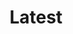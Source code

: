 ---
 draft: false
 title: "Latest"
 layout: "latest"
 mastHead: "Feeds"
 metaTitle: "Latest Medical News Feeds for Healthcare IT Products, Services and Solutions | Medigy"
 metaDesc: "Find the latest medical news feeds for healthcare it products, services and solutions."
 ogUrl: "/feed/latest/"
 ogImage: "/images/home-graphic-1.png"
 breadcrumbs:
 - Home
 - Feeds
 - Latest
 breadcrumbLinks:
 - "/"
 - "/feed/latest/"
 - "/feed/latest/"
---